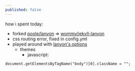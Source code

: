 ```yaml
---
published: false
---
```


how i spent today:
- forked [poole/lanyon](https://github.com/poole/lanyon) => [wommy/jekyll-lanyon](https://github.com/wommy/jekyll-lanyon)
- css routing error, fixed in config.yml
- played around with [lanyon's options](https://github.com/poole/lanyon#options)
	- themes
		- javascript: 		
```html
document.getElementsByTagName("body")[0].className = "";
```